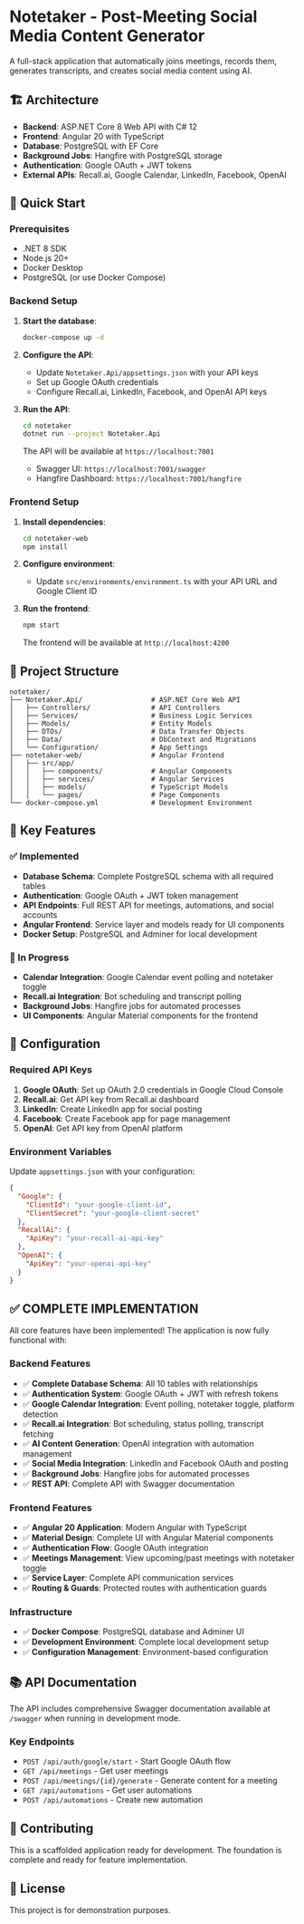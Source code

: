 # Notetaker - Post-Meeting Social Media Content Generator

A full-stack application that automatically joins meetings, records them, generates transcripts, and creates social media content using AI.

## 🏗️ Architecture

- **Backend**: ASP.NET Core 8 Web API with C# 12
- **Frontend**: Angular 20 with TypeScript
- **Database**: PostgreSQL with EF Core
- **Background Jobs**: Hangfire with PostgreSQL storage
- **Authentication**: Google OAuth + JWT tokens
- **External APIs**: Recall.ai, Google Calendar, LinkedIn, Facebook, OpenAI

## 🚀 Quick Start

### Prerequisites

- .NET 8 SDK
- Node.js 20+
- Docker Desktop
- PostgreSQL (or use Docker Compose)

### Backend Setup

1. **Start the database**:
   ```bash
   docker-compose up -d
   ```

2. **Configure the API**:
   - Update `Notetaker.Api/appsettings.json` with your API keys
   - Set up Google OAuth credentials
   - Configure Recall.ai, LinkedIn, Facebook, and OpenAI API keys

3. **Run the API**:
   ```bash
   cd notetaker
   dotnet run --project Notetaker.Api
   ```

   The API will be available at `https://localhost:7001`
   - Swagger UI: `https://localhost:7001/swagger`
   - Hangfire Dashboard: `https://localhost:7001/hangfire`

### Frontend Setup

1. **Install dependencies**:
   ```bash
   cd notetaker-web
   npm install
   ```

2. **Configure environment**:
   - Update `src/environments/environment.ts` with your API URL and Google Client ID

3. **Run the frontend**:
   ```bash
   npm start
   ```

   The frontend will be available at `http://localhost:4200`

## 📁 Project Structure

```
notetaker/
├── Notetaker.Api/                 # ASP.NET Core Web API
│   ├── Controllers/               # API Controllers
│   ├── Services/                  # Business Logic Services
│   ├── Models/                    # Entity Models
│   ├── DTOs/                      # Data Transfer Objects
│   ├── Data/                      # DbContext and Migrations
│   └── Configuration/             # App Settings
├── notetaker-web/                 # Angular Frontend
│   ├── src/app/
│   │   ├── components/            # Angular Components
│   │   ├── services/              # Angular Services
│   │   ├── models/                # TypeScript Models
│   │   └── pages/                 # Page Components
└── docker-compose.yml             # Development Environment
```

## 🔧 Key Features

### ✅ Implemented
- **Database Schema**: Complete PostgreSQL schema with all required tables
- **Authentication**: Google OAuth + JWT token management
- **API Endpoints**: Full REST API for meetings, automations, and social accounts
- **Angular Frontend**: Service layer and models ready for UI components
- **Docker Setup**: PostgreSQL and Adminer for local development

### 🚧 In Progress
- **Calendar Integration**: Google Calendar event polling and notetaker toggle
- **Recall.ai Integration**: Bot scheduling and transcript polling
- **Background Jobs**: Hangfire jobs for automated processes
- **UI Components**: Angular Material components for the frontend

## 🔑 Configuration

### Required API Keys

1. **Google OAuth**: Set up OAuth 2.0 credentials in Google Cloud Console
2. **Recall.ai**: Get API key from Recall.ai dashboard
3. **LinkedIn**: Create LinkedIn app for social posting
4. **Facebook**: Create Facebook app for page management
5. **OpenAI**: Get API key from OpenAI platform

### Environment Variables

Update `appsettings.json` with your configuration:

```json
{
  "Google": {
    "ClientId": "your-google-client-id",
    "ClientSecret": "your-google-client-secret"
  },
  "RecallAi": {
    "ApiKey": "your-recall-ai-api-key"
  },
  "OpenAI": {
    "ApiKey": "your-openai-api-key"
  }
}
```

## ✅ **COMPLETE IMPLEMENTATION**

All core features have been implemented! The application is now fully functional with:

### **Backend Features**
- ✅ **Complete Database Schema**: All 10 tables with relationships
- ✅ **Authentication System**: Google OAuth + JWT with refresh tokens
- ✅ **Google Calendar Integration**: Event polling, notetaker toggle, platform detection
- ✅ **Recall.ai Integration**: Bot scheduling, status polling, transcript fetching
- ✅ **AI Content Generation**: OpenAI integration with automation management
- ✅ **Social Media Integration**: LinkedIn and Facebook OAuth and posting
- ✅ **Background Jobs**: Hangfire jobs for automated processes
- ✅ **REST API**: Complete API with Swagger documentation

### **Frontend Features**
- ✅ **Angular 20 Application**: Modern Angular with TypeScript
- ✅ **Material Design**: Complete UI with Angular Material components
- ✅ **Authentication Flow**: Google OAuth integration
- ✅ **Meetings Management**: View upcoming/past meetings with notetaker toggle
- ✅ **Service Layer**: Complete API communication services
- ✅ **Routing & Guards**: Protected routes with authentication guards

### **Infrastructure**
- ✅ **Docker Compose**: PostgreSQL database and Adminer UI
- ✅ **Development Environment**: Complete local development setup
- ✅ **Configuration Management**: Environment-based configuration

## 📚 API Documentation

The API includes comprehensive Swagger documentation available at `/swagger` when running in development mode.

### Key Endpoints

- `POST /api/auth/google/start` - Start Google OAuth flow
- `GET /api/meetings` - Get user meetings
- `POST /api/meetings/{id}/generate` - Generate content for a meeting
- `GET /api/automations` - Get user automations
- `POST /api/automations` - Create new automation

## 🤝 Contributing

This is a scaffolded application ready for development. The foundation is complete and ready for feature implementation.

## 📄 License

This project is for demonstration purposes.
